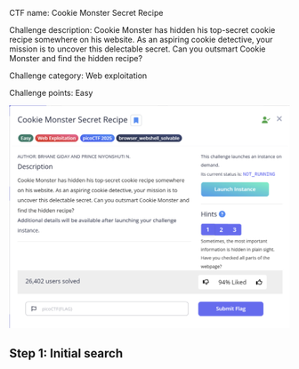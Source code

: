 CTF name: Cookie Monster Secret Recipe

Challenge description: Cookie Monster has hidden his top-secret cookie recipe somewhere on his website. As an aspiring cookie detective, your mission is to uncover this delectable secret. Can you outsmart Cookie Monster and find the hidden recipe?

Challenge category: Web exploitation

Challenge points: Easy

![Image1](description.png)

## Step 1: Initial search


